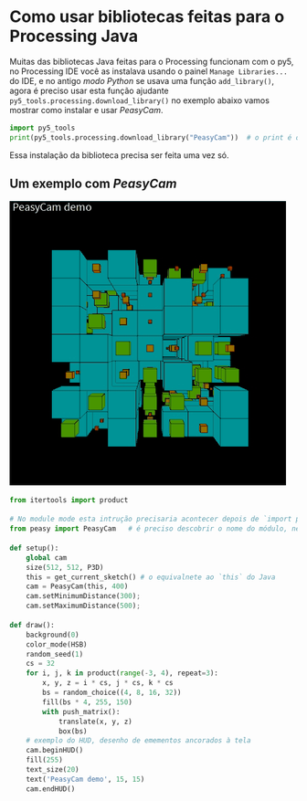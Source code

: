 # Como usar bibliotecas feitas para o Processing Java


Muitas das bibliotecas Java feitas para o Processing funcionam com o py5, no Processing IDE você as instalava usando o painel `Manage Libraries...` do IDE, e no antigo *modo Python* se usava uma função `add_library()`, agora é preciso usar esta função ajudante `py5_tools.processing.download_library()` no exemplo abaixo vamos mostrar como instalar e usar *PeasyCam*.

```python
import py5_tools
print(py5_tools.processing.download_library("PeasyCam"))  # o print é opcional, pra ver o resultado
```
Essa instalação da biblioteca precisa ser feita uma vez só.

## Um exemplo com *PeasyCam*

![](https://raw.githubusercontent.com/villares/sketch-a-day/main/2025/sketch_2025_05_17/sketch_2025_05_17.gif)

```python
from itertools import product    

# No module mode esta intrução precisaria acontecer depois de `import py5`
from peasy import PeasyCam   # é preciso descobrir o nome do módulo, neste caso `peasy`

def setup():
    global cam 
    size(512, 512, P3D)
    this = get_current_sketch() # o equivalnete ao `this` do Java
    cam = PeasyCam(this, 400)
    cam.setMinimumDistance(300);
    cam.setMaximumDistance(500);

def draw():
    background(0)
    color_mode(HSB)
    random_seed(1)
    cs = 32
    for i, j, k in product(range(-3, 4), repeat=3):
        x, y, z = i * cs, j * cs, k * cs 
        bs = random_choice((4, 8, 16, 32))
        fill(bs * 4, 255, 150)
        with push_matrix():
            translate(x, y, z)
            box(bs)
    # exemplo do HUD, desenho de emementos ancorados à tela 
    cam.beginHUD()
    fill(255)
    text_size(20)
    text('PeasyCam demo', 15, 15)
    cam.endHUD()
```


